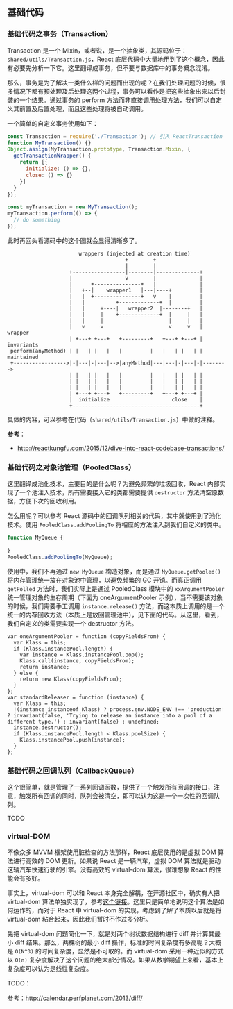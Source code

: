 ## 基础代码

### 基础代码之事务（Transaction）

Transaction 是一个 Mixin，或者说，是一个抽象类，其源码位于：`shared/utils/Transaction.js`，React 底层代码中大量地用到了这个概念，因此有必要先分析一下它。这里翻译成事务，但不要与数据库中的事务概念混淆。

那么，事务是为了解决一类什么样的问题而出现的呢？在我们处理问题的时候，很多情况下都有预处理及后处理这两个过程，事务可以看作是把这些抽象出来以后封装的一个结果。通过事务的 perform 方法而非直接调用处理方法，我们可以自定义其前置及后置处理，而且这些处理将被自动调用。

一个简单的自定义事务使用如下：

```javascript
const Transaction = require('./Transaction'); // 引入 ReactTransaction
function MyTransaction() {}
Object.assign(MyTransaction.prototype, Transaction.Mixin, {
  getTransactionWrapper() {
    return [{
      initialize: () => {},
      close: () => {}
    }]
  }
});

const myTransaction = new MyTransaction();
myTransaction.perform(() => {
  // do something
});
```

此时再回头看源码中的这个图就会显得清晰多了。

```
                       wrappers (injected at creation time)
                                      +        +
                                      |        |
                    +-----------------|--------|--------------+
                    |                 v        |              |
                    |      +---------------+   |              |
                    |   +--|    wrapper1   |---|----+         |
                    |   |  +---------------+   v    |         |
                    |   |          +-------------+  |         |
                    |   |     +----|   wrapper2  |--------+   |
                    |   |     |    +-------------+  |     |   |
                    |   |     |                     |     |   |
                    |   v     v                     v     v   | wrapper
                    | +---+ +---+   +---------+   +---+ +---+ | invariants
 perform(anyMethod) | |   | |   |   |         |   |   | |   | | maintained
 +----------------->|-|---|-|---|-->|anyMethod|---|---|-|---|-|-------->
                    | |   | |   |   |         |   |   | |   | |
                    | |   | |   |   |         |   |   | |   | |
                    | |   | |   |   |         |   |   | |   | |
                    | +---+ +---+   +---------+   +---+ +---+ |
                    |  initialize                    close    |
                    +-----------------------------------------+
```

具体的内容，可以参考在代码（`shared/utils/Transaction.js`）中做的注释。

**参考**：

- <http://reactkungfu.com/2015/12/dive-into-react-codebase-transactions/>

### 基础代码之对象池管理（PooledClass）

这里翻译成池化技术，主要目的是什么呢？为避免频繁的垃圾回收，React 内部实现了一个池注入技术，所有需要接入它的类都需要提供 `destructor` 方法清空原数据，方便下次的回收利用。

怎么用呢？可以参考 React 源码中的回调队列相关的代码，其中就使用到了池化技术。使用 `PooledClass.addPoolingTo` 将相应的方法注入到我们自定义的类中。

```javascript
function MyQueue {
  
}
PooledClass.addPoolingTo(MyQueue);
```

使用中，我们不再通过 `new MyQueue` 构造对象，而是通过 `MyQueue.getPooled()` 将内存管理统一放在对象池中管理，以避免频繁的 GC 开销。而真正调用 `getPolled` 方法时，我们实际上是通过 PooledClass 模块中的 `xxArgumentPooler` 统一管理对象的生存周期（下面为 oneArgumentPooler 示例），当不需要该对象的时候，我们需要手工调用 `instance.release()` 方法，而这本质上调用的是一个统一的内存回收方法（本质上是放回管理池中），见下面的代码。从这里，看到，我们自定义的类需要实现一个 destructor 方法。

```
var oneArgumentPooler = function (copyFieldsFrom) {
  var Klass = this;
  if (Klass.instancePool.length) {
    var instance = Klass.instancePool.pop();
    Klass.call(instance, copyFieldsFrom);
    return instance;
  } else {
    return new Klass(copyFieldsFrom);
  }
};
var standardReleaser = function (instance) {
  var Klass = this;
  !(instance instanceof Klass) ? process.env.NODE_ENV !== 'production' ? invariant(false, 'Trying to release an instance into a pool of a different type.') : invariant(false) : undefined;
  instance.destructor();
  if (Klass.instancePool.length < Klass.poolSize) {
    Klass.instancePool.push(instance);
  }
};
```

### 基础代码之回调队列（CallbackQueue）

这个很简单，就是管理了一系列回调函数，提供了一个触发所有回调的接口，注意，触发所有回调的同时，队列会被清空，即可以认为这是一个一次性的回调队列。

TODO

### virtual-DOM

不像众多 MVVM 框架使用脏检查的方法那样，React 底层使用的是虚拟 DOM 算法进行高效的 DOM 更新。如果说 React 是一辆汽车，虚拟 DOM 算法就是驱动这辆汽车快速行驶的引擎。没有高效的 virtual-dom 算法，很难想象 React 的性能会有多好。

事实上，virtual-dom 可以和 React 本身完全解耦，在开源社区中，确实有人把 virtual-dom 算法单独实现了，参考[这个链接](https://github.com/Matt-Esch/virtual-dom)。这里只是简单地说明这个算法是如何运作的，而对于 React 中 virtual-dom 的实现，考虑到了解了本质以后就是将 virtual-dom 粘合起来，因此我们暂时不作过多分析。

先把 virtual-dom 问题简化一下，就是对两个树状数据结构进行 diff 并计算其最小 diff 结果。那么，两棵树的最小 diff 操作，标准的时间复杂度有多高呢？大概是 `O(N^3)` 的时间复杂度，显然是不可取的。而 virtual-dom 采用一种近似的方式以 `O(n)` 复杂度解决了这个问题的绝大部分情况。如果从数学期望上来看，基本上复杂度可以认为是线性复杂度。

TODO：

参考：<http://calendar.perfplanet.com/2013/diff/>
